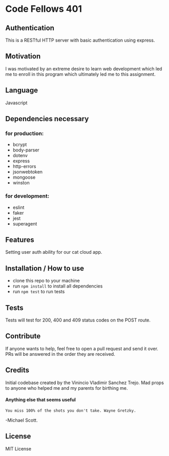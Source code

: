 # Code Fellows 401
## Authentication
This is a RESTful HTTP server with basic authentication using express.  

## Motivation
I was motivated by an extreme desire to learn web development which led me to enroll in this program which ultimately led me to this assignment. 

## Language
Javascript

## Dependencies necessary 
### for production: 
- bcrypt
- body-parser
- dotenv
- express
- http-errors
- jsonwebtoken
- mongoose
- winston
### for development: 
- eslint
- faker
- jest 
- superagent

## Features
Setting user auth ability for our cat cloud app. 


## Installation / How to use
- clone this repo to your machine
- run `npm install` to install all dependencies
- run `npm test` to run tests

## Tests
Tests will test for 200, 400 and 409 status codes on the POST route.

## Contribute
If anyone wants to help, feel free to open a pull request and send it over. PRs will be answered in the order they are received. 

## Credits
Initial codebase created by the Vinincio Vladimir Sanchez Trejo. 
Mad props to anyone who helped me and my parents for birthing me.

#### Anything else that seems useful
```You miss 100% of the shots you don't take. Wayne Gretzky.``` 

-Michael Scott.  

## License
MIT License